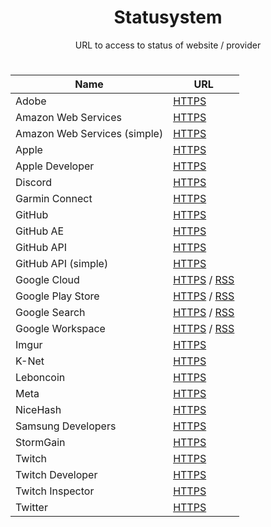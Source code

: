 <div align="center">
<h1>Statusystem</h1>
<p>URL to access to status of website / provider</p>

#

  | Name | URL |
  |------|-----|
  | Adobe | <a href="https://status.adobe.com">HTTPS</a> |
  | Amazon Web Services | <a href="https://health.aws.amazon.com/health/status">HTTPS</a> |
  | Amazon Web Services (simple) | <a href="https://aws-status.info">HTTPS</a> |
  | Apple | <a href="https://www.apple.com/support/systemstatus">HTTPS</a> |
  | Apple Developer | <a href="https://developer.apple.com/system-status">HTTPS</a> |
  | Discord | <a href="https://discordstatus.com">HTTPS</a> |
  | Garmin Connect | <a href="https://connect.garmin.com/status">HTTPS</a> |
  | GitHub | <a href="https://www.githubstatus.com">HTTPS</a> |
  | GitHub AE | <a href="https://www.ghestatus.com">HTTPS</a> |
  | GitHub API | <a href="https://api.github.com/status">HTTPS</a> |
  | GitHub API (simple) | <a href="https://statusystem.vercel.app/html/github_api.html">HTTPS</a> |
  | Google Cloud | <a href="https://status.cloud.google.com">HTTPS</a> / <a href="https://status.cloud.google.com/feed.atom">RSS</a> |
  | Google Play Store | <a href="https://status.play.google.com">HTTPS</a> / <a href="https://status.play.google.com/feed.atom">RSS</a> |
  | Google Search | <a href="https://status.search.google.com">HTTPS</a> / <a href="https://status.search.google.com/feed.atom">RSS</a> |
  | Google Workspace | <a href="https://www.google.com/appsstatus/dashboard">HTTPS</a> / <a href="https://www.google.com/appsstatus/dashboard/feed.atom">RSS</a> |
  | Imgur | <a href="https://status.imgur.com">HTTPS</a> |
  | K-Net | <a href="https://www.k-net.fr/etat-du-reseau-et-des-services">HTTPS</a> |
  | Leboncoin | <a href="https://status.leboncoin.fr">HTTPS</a> |
  | Meta | <a href="https://metastatus.com">HTTPS</a> |
  | NiceHash | <a href="https://status.nicehash.com">HTTPS</a> |
  | Samsung Developers | <a href="https://developer.samsung.com/system-status">HTTPS</a> |
  | StormGain | <a href="https://stormgain.com/status">HTTPS</a> |
  | Twitch | <a href="https://status.twitch.com">HTTPS</a> |
  | Twitch Developer | <a href="https://twitchstatus.com">HTTPS</a> |
  | Twitch Inspector | <a href="https://inspector.twitch.tv">HTTPS</a> |
  | Twitter | <a href="https://api.twitterstat.us">HTTPS</a> |

</div>
